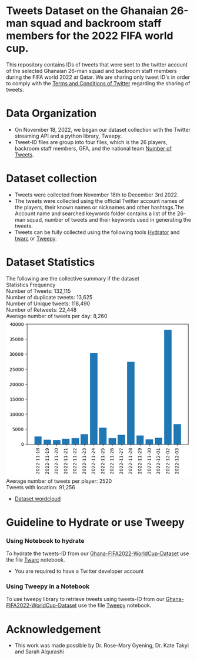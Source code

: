 # Tweets Dataset on the Ghanaian 26-man squad and backroom staff members for the 2022 FIFA world cup.

This repository contains IDs of tweets that were sent to the twitter account of the selected Ghanaian 26-man squad and backroom staff members during the FIFA world 2022 at Qatar. We are sharing only tweet ID's in order to comply with the [Terms and Conditions of Twitter](https://developer.twitter.com/en/developer-terms/agreement-and-policy) regarding the sharing of tweets.

# Data Organization
* On November 18, 2022, we began our dataset collection with the Twitter streaming API and a python library, Tweepy.
*	Tweet-ID files are group into four files, which is the 26 players, backroom staff members, GFA, and the national team [Number of Tweets](images/figure1.png).

# Dataset collection
* Tweets were collected from November 18th to December 3rd 2022.
* The tweets were collected using the official Twitter account names of the players, their known names or nicknames and other hashtags.The Account name and searched keywords folder contains a list of the 26-man squad, number of tweets and their keywords used in generating the tweets.
* Tweets can be fully collected using the following tools [Hydrator](https://github.com/DocNow/hydrator)  and [twarc](https://github.com/DocNow/twarc) or [Tweepy](https://www.tweepy.org/).

# Dataset Statistics
The following are the collective summary if the dataset<br/>
Statistics	Frequency<br/>
Number of Tweets:	132,115<br/>
Number of duplicate tweets:	13,625<br/>
Number of Unique tweets:	118,490<br/>
Number of Retweets:	22,448<br/>
Average number of tweets per day:	8,260 ![](images/figure2.png)<br/>
Average number of tweets per player:	2520<br/>
Tweets with location:	91,256

* [Dataset wordcloud](images/wordcloud.png)

# Guideline to Hydrate or use Tweepy
 ### Using Notebook to hydrate ### 
To hydrate the tweets-ID from our [Ghana-FIFA2022-WorldCup-Dataset](https://github.com/meshun074/Ghana-FIFA2022-WorldCup-Dataset) use the file  [Twarc](https://github.com/meshun074/Ghana-FIFA2022-WorldCup-Dataset/blob/main/Guildlines_to_retrieve_tweets/twarc.ipynb) notebook.

* You are required to have a Twitter developer account

 ### Using Tweepy in a Notebook ### 
 To use tweepy library to retrieve tweets using tweets-ID from our [Ghana-FIFA2022-WorldCup-Dataset](https://github.com/meshun074/Ghana-FIFA2022-WorldCup-Dataset) use the file  [Tweepy](https://github.com/meshun074/Ghana-FIFA2022-WorldCup-Dataset/blob/main/Guildlines_to_retrieve_tweets/Tweepy.ipynb) notebook.


# Acknowledgement
* This work was made possible by Dr. Rose-Mary Gyening, Dr. Kate Takyi and  Sarah Alqurashi
 
